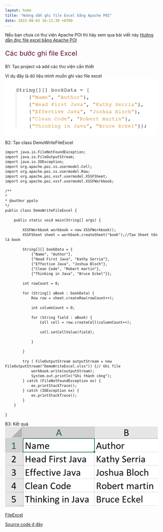 ```yaml
---
layout: home
title: "Hướng dẫn ghi file Excel bằng Apache POI"
date: 2022-08-03 16:11:30 +0700
---
```


Nếu bạn chưa có thư viện Apache POI thì hãy xem qua bài viết này [Hướng dẫn đọc file excel bằng Apache POI](https://phuongthe12.github.io/2022/08/03/doc-file-excel-bang-Apache-POI.html)

<p style="color: #610b38; font-size: 22px">Các bước ghi file Excel</p>
B1: Tạo project và add các thư viện cần thiết

Ví dụ đây là dữ liệu mình muốn ghi vào file excel
    ![]()
    ![ExcelRequest2.png](/img/ExcelRequest2.png)

B2: Tạo class DemoWriteFileExcel

    import java.io.FileNotFoundException;
    import java.io.FileOutputStream;
    import java.io.IOException;
    import org.apache.poi.ss.usermodel.Cell;
    import org.apache.poi.ss.usermodel.Row;
    import org.apache.poi.xssf.usermodel.XSSFSheet;
    import org.apache.poi.xssf.usermodel.XSSFWorkbook;

    /**
    *
    * @author ppolo
    */
    public class DemoWriteFileExcel {

        public static void main(String[] args) {

            XSSFWorkbook workbook = new XSSFWorkbook();
            XSSFSheet sheet = workbook.createSheet("book");//Tạo Sheet tên là book

            String[][] bookData = {
                {"Name", "Author"},
                {"Head First Java", "Kathy Serria"},
                {"Effective Java", "Joshua Bloch"},
                {"Clean Code", "Robert martin"},
                {"Thinking in Java", "Bruce Eckel"}};

            int rowCount = 0;

            for (String[] aBook : bookData) {
                Row row = sheet.createRow(rowCount++);

                int columnCount = 0;

                for (String field : aBook) {
                    Cell cell = row.createCell(columnCount++);

                    cell.setCellValue(field);

                }

            }

            try ( FileOutputStream outputStream = new FileOutputStream("DemoWriteExcel.xlsx")) {// Ghi file
                workbook.write(outputStream);
                System.out.println("Ghi thành công");
            } catch (FileNotFoundException ex) {
                ex.printStackTrace();
            } catch (IOException ex) {
                ex.printStackTrace();
            }
        }

    }

B3: Kết quả
    ![]()
    ![ExcelResult3.png](/img/ExcelResult3.png)

[FileExcel](/excel/DemoWriteExcel.xlsx)

[Source code ở đây](https://github.com/PhuongThe12/DemoReadFileExcel)

![]()
![]()
![]()
![]()
